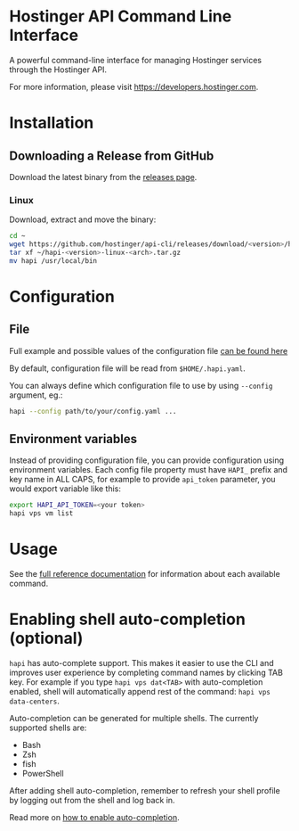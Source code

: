 # Hostinger API Command Line Interface

A powerful command-line interface for managing Hostinger services through the Hostinger API.

For more information, please visit https://developers.hostinger.com.

# Installation

## Downloading a Release from GitHub
Download the latest binary from the [releases page](https://github.com/hostinger/api-cli/releases).

### Linux

Download, extract and move the binary:
```bash
cd ~
wget https://github.com/hostinger/api-cli/releases/download/<version>/hapi-<version>-linux-<arch>.tar.gz
tar xf ~/hapi-<version>-linux-<arch>.tar.gz
mv hapi /usr/local/bin
```

# Configuration

## File
Full example and possible values of the configuration file [can be found here](https://github.com/hostinger/api-cli/blob/main/hapi.yaml)

By default, configuration file will be read from `$HOME/.hapi.yaml`.

You can always define which configuration file to use by using `--config` argument, eg.: 
```bash
hapi --config path/to/your/config.yaml ...
```

## Environment variables
Instead of providing configuration file, you can provide configuration using environment variables.
Each config file property must have `HAPI_` prefix and key name in ALL CAPS, for example to provide
`api_token` parameter, you would export variable like this:

```bash
export HAPI_API_TOKEN=<your token> 
hapi vps vm list 
```

# Usage

See the [full reference documentation](https://github.com/hostinger/api-cli/blob/main/docs/hapi.md) for information about each available command.

# Enabling shell auto-completion (optional)

`hapi` has auto-complete support. This makes it easier to use the CLI and improves user experience by completing command
names by clicking TAB key. For example if you type `hapi vps dat<TAB>` with auto-completion enabled, shell will automatically append
rest of the command: `hapi vps data-centers`.

Auto-completion can be generated for multiple shells. The currently supported shells are:
- Bash
- Zsh
- fish
- PowerShell

After adding shell auto-completion, remember to refresh your shell profile by logging out from the shell and log back in.

Read more on [how to enable auto-completion](https://github.com/hostinger/api-cli/blob/main/AUTOCOMPLETE.md).